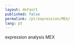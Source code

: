 ```yaml
---
layout: default
published: false
permalink: /pt/expression/MEX/
lang: pt
---
```


expression analysis MEX
